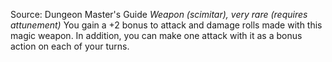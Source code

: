 Source: Dungeon Master's Guide
*Weapon (scimitar), very rare (requires attunement)*
You gain a +2 bonus to attack and damage rolls made with this magic weapon. In addition, you can make one attack with it as a bonus action on each of your turns.